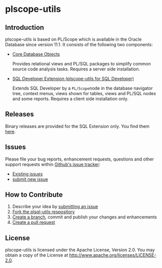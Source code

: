 # plscope-utils

## Introduction
plscope-utils is based on PL/Scope which is available in the Oracle Database since version 11.1. It consists of the following two components:

- [Core Database Objects](https://github.com/PhilippSalvisberg/plscope-utils/blob/master/database/README.md)

	Provides relational views and PL/SQL packages to simplify common source code analysis tasks. Requires a server side installation.

- [SQL Developer Extension (plscope-utils for SQL Developer)](https://github.com/PhilippSalvisberg/plscope-utils/blob/master/sqldev/README.md)

   Extends SQL Developer by a ```PL/Scope```node in the database navigator tree, context menus, views shown for tables, views and PL/SQL nodes and some reports. Requires a client side installation only.

## Releases

Binary releases are provided for the SQL Extension only. You find them [here](https://github.com/PhilippSalvisberg/plscope-utils/releases).

## Issues

Please file your bug reports, enhancement requests, questions and other support requests within [Github's issue tracker](https://help.github.com/articles/about-issues/):

* [Existing issues](https://github.com/PhilippSalvisberg/plscope-utils/issues)
* [submit new issue](https://github.com/PhilippSalvisberg/plscope-utils/issues/new)

## How to Contribute

1. Describe your idea by [submitting an issue](https://github.com/PhilippSalvisberg/plscope-utils/issues/new)
2. [Fork the plsql-utils respository](https://github.com/PhilippSalvisberg/plscope-utils/fork)
3. [Create a branch](https://help.github.com/articles/creating-and-deleting-branches-within-your-repository/), commit and publish your changes and enhancements
4. [Create a pull request](https://help.github.com/articles/creating-a-pull-request/)

## License

plscope-utils is licensed under the Apache License, Version 2.0. You may obtain a copy of the License at <http://www.apache.org/licenses/LICENSE-2.0>.
